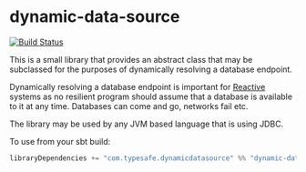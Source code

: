 dynamic-data-source
===

[![Build Status](https://api.travis-ci.org/typesafehub/dynamic-data-source.png?branch=master)](https://travis-ci.org/typesafehub/dynamic-data-source)

This is a small library that provides an abstract class that may be subclassed for the purposes of dynamically resolving a database endpoint.

Dynamically resolving a database endpoint is important for [Reactive](http://www.reactivemanifesto.org/) systems as no resilient program should assume that a database is available to it at any time. Databases can come and go, networks fail etc.

The library may be used by any JVM based language that is using JDBC.

To use from your sbt build:

```scala
libraryDependencies += "com.typesafe.dynamicdatasource" %% "dynamic-data-source" % "1.0.0"
```

